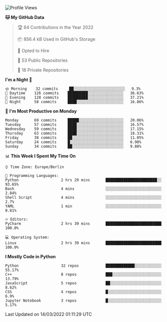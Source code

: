 <!--START_SECTION:waka-->
![Profile Views](http://img.shields.io/badge/Profile%20Views-3-blue)

**🐱 My GitHub Data** 

> 🏆 64 Contributions in the Year 2022
 > 
> 📦 856.4 kB Used in GitHub's Storage 
 > 
> 💼 Opted to Hire
 > 
> 📜 53 Public Repositories 
 > 
> 🔑 18 Private Repositories  
 > 
**I'm a Night 🦉** 

```text
🌞 Morning    32 commits     ██░░░░░░░░░░░░░░░░░░░░░░░   9.3% 
🌆 Daytime    126 commits    █████████░░░░░░░░░░░░░░░░   36.63% 
🌃 Evening    128 commits    █████████░░░░░░░░░░░░░░░░   37.21% 
🌙 Night      58 commits     ████░░░░░░░░░░░░░░░░░░░░░   16.86%

```
📅 **I'm Most Productive on Monday** 

```text
Monday       69 commits     █████░░░░░░░░░░░░░░░░░░░░   20.06% 
Tuesday      57 commits     ████░░░░░░░░░░░░░░░░░░░░░   16.57% 
Wednesday    59 commits     ████░░░░░░░░░░░░░░░░░░░░░   17.15% 
Thursday     63 commits     ████░░░░░░░░░░░░░░░░░░░░░   18.31% 
Friday       38 commits     ██░░░░░░░░░░░░░░░░░░░░░░░   11.05% 
Saturday     24 commits     █░░░░░░░░░░░░░░░░░░░░░░░░   6.98% 
Sunday       34 commits     ██░░░░░░░░░░░░░░░░░░░░░░░   9.88%

```


📊 **This Week I Spent My Time On** 

```text
⌚︎ Time Zone: Europe/Berlin

💬 Programming Languages: 
Python                   2 hrs 29 mins       ███████████████████████░░   93.65% 
Bash                     4 mins              ░░░░░░░░░░░░░░░░░░░░░░░░░   2.84% 
Shell Script             4 mins              ░░░░░░░░░░░░░░░░░░░░░░░░░   2.7% 
YAML                     1 min               ░░░░░░░░░░░░░░░░░░░░░░░░░   0.81%

🔥 Editors: 
PyCharm                  2 hrs 39 mins       █████████████████████████   100.0%

💻 Operating System: 
Linux                    2 hrs 39 mins       █████████████████████████   100.0%

```

**I Mostly Code in Python** 

```text
Python                   32 repos            █████████████░░░░░░░░░░░░   55.17% 
C++                      8 repos             ███░░░░░░░░░░░░░░░░░░░░░░   13.79% 
JavaScript               5 repos             ██░░░░░░░░░░░░░░░░░░░░░░░   8.62% 
CSS                      4 repos             █░░░░░░░░░░░░░░░░░░░░░░░░   6.9% 
Jupyter Notebook         3 repos             █░░░░░░░░░░░░░░░░░░░░░░░░   5.17%

```



 Last Updated on 14/03/2022 01:11:29 UTC
<!--END_SECTION:waka-->　　
